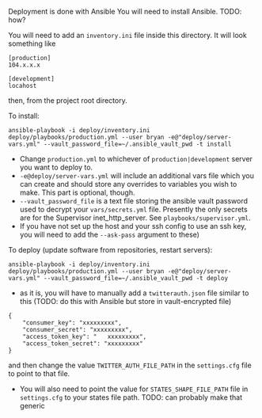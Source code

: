 Deployment is done with Ansible
You will need to install Ansible.
TODO: how?

You will need to add an `inventory.ini` file inside this directory.
It will look something like

```
[production]
104.x.x.x

[development]
locahost
```

then, from the project root directory.

To install:
```
ansible-playbook -i deploy/inventory.ini deploy/playbooks/production.yml --user bryan -e@"deploy/server-vars.yml" --vault_password_file=~/.ansible_vault_pwd -t install
```

* Change `production.yml` to whichever of `production|development` server you want to deploy to.
* `-e@deploy/server-vars.yml` will include an additional vars file which you can create and should store any overrides to variables you wish to make.  This part is optional, though.
* `--vault_password_file` is a text file storing the ansible vault password used to decrypt your `vars/secrets.yml` file.  Presently the only secrets are for the Supervisor inet_http_server. See `playbooks/supervisor.yml`.
* If you have not set up the host and your ssh config to use an ssh key, you will need to add the `--ask-pass` argument to these)

To deploy (update software from repositories, restart servers):
```
ansible-playbook -i deploy/inventory.ini deploy/playbooks/production.yml --user bryan -e@"deploy/server-vars.yml" --vault_password_file=~/.ansible_vault_pwd -t deploy
```

* as it is, you will have to manually add a `twitterauth.json` file similar to this (TODO: do this with Ansible but store in vault-encrypted file)

```
{
    "consumer_key": "xxxxxxxxx",
    "consumer_secret": "xxxxxxxxx",
    "access_token_key": "   xxxxxxxxx",
    "access_token_secret": "xxxxxxxxx"
}
```

and then change the value `TWITTER_AUTH_FILE_PATH` in the `settings.cfg` file to point to that file.

* You will also need to point the value for `STATES_SHAPE_FILE_PATH` file in `settings.cfg` to your states file path. TODO:  can probably make that generic

